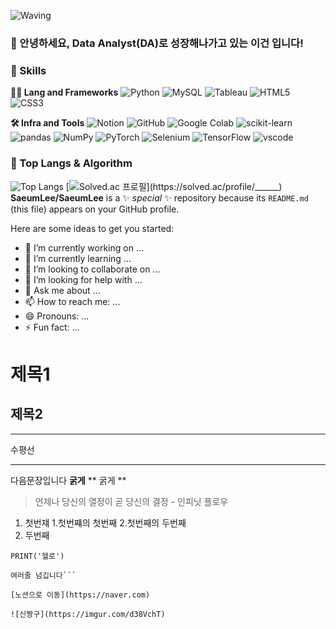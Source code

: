 <!-- Header -->

![Waving](https://capsule-render.vercel.app/api?type=waving&height=200&text=welcome%20To%20my%20hub!&fontAlign=40&fontAlignY=40&color=gradient)


### 🙇 안녕하세요, Data Analyst(DA)로 성장해나가고 있는 이건 입니다!

<!-- Body -->

### 🦾 Skills
**🧑‍💻 Lang and Frameworks**
![Python](https://img.shields.io/badge/python-3776AB.svg?&style=for-the-badge&logo=python&logoColor=white) 
![MySQL](https://img.shields.io/badge/mysql-4479A1.svg?&style=for-the-badge&logo=mysql&logoColor=white) 
![Tableau](https://img.shields.io/badge/tableau-E97627.svg?&style=for-the-badge&logo=tableau&logoColor=white) 
![HTML5](https://img.shields.io/badge/html5-E34F26.svg?&style=for-the-badge&logo=html5&logoColor=white) 
![CSS3](https://img.shields.io/badge/css3-1572B6.svg?&style=for-the-badge&logo=css3&logoColor=white) 

**🛠️ Infra and Tools**
![Notion](https://img.shields.io/badge/notion-000000.svg?&style=for-the-badge&logo=notion&logoColor=white) 
![GitHub](https://img.shields.io/badge/github-181717.svg?&style=for-the-badge&logo=github&logoColor=white) 
![Google Colab](https://img.shields.io/badge/googlecolab-F9AB00.svg?&style=for-the-badge&logo=googlecolab&logoColor=white) 
![scikit-learn](https://img.shields.io/badge/scikitlearn-F7931E.svg?&style=for-the-badge&logo=scikitlearn&logoColor=white) 
![pandas](https://img.shields.io/badge/pandas-150458.svg?&style=for-the-badge&logo=pandas&logoColor=white) 
![NumPy](https://img.shields.io/badge/numpy-013243.svg?&style=for-the-badge&logo=numpy&logoColor=white) 
![PyTorch](https://img.shields.io/badge/pytorch-EE4C2C.svg?&style=for-the-badge&logo=pytorch&logoColor=white) 
![Selenium](https://img.shields.io/badge/selenium-43B02A.svg?&style=for-the-badge&logo=selenium&logoColor=white) 
![TensorFlow](https://img.shields.io/badge/tensorflow-FF6F00.svg?&style=for-the-badge&logo=tensorflow&logoColor=white) 
![vscode](https://img.shields.io/badge/vscode-007ACC.svg?&style=for-the-badge&logo=visualstudiocode&logoColor=white)


### 🚌 Top Langs & Algorithm
![Top Langs](https://github-readme-stats.vercel.app/api/top-langs/?username=______&layout=compact)
[![Solved.ac
프로필](http://mazassumnida.wtf/api/v2/generate_badge?boj=______)](https://solved.ac/profile/______)
**SaeumLee/SaeumLee** is a ✨ _special_ ✨ repository because its `README.md` (this file) appears on your GitHub profile.

Here are some ideas to get you started:

- 🔭 I’m currently working on ...
- 🌱 I’m currently learning ...
- 👯 I’m looking to collaborate on ...
- 🤔 I’m looking for help with ...
- 💬 Ask me about ...
- 📫 How to reach me: ...
- 😄 Pronouns: ...
- ⚡ Fun fact: ...

# 제목1
## 제목2

---
수평선
***

다음문장입니다
**굵게**
** 굵게 **

> 언제나 당신의 열정이 곧 당신의 결정 - 인피닛 플로우

1. 첫번쟤
   1.첫번쨰의 첫번째
   2.첫번째의 두번째
2. 두번째

`PRINT('헬로')`
  ```PRINT('헬로')
  여러줄 넘깁니다```

[노션으로 이동](https://naver.com)

![신짱구](https://imgur.com/d38VchT)




